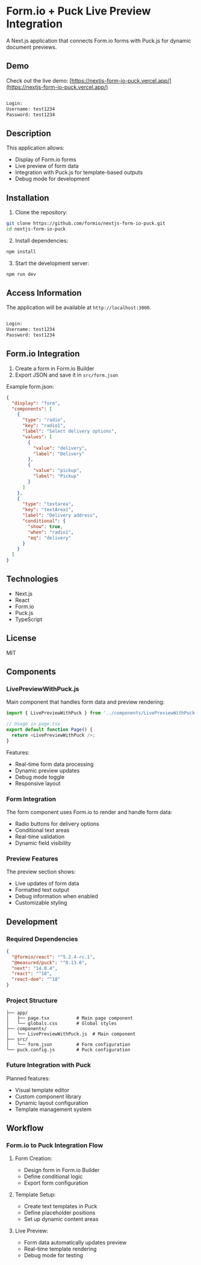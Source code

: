 # Form.io + Puck Live Preview Integration

A Next.js application that connects Form.io forms with Puck.js for dynamic document previews.

## Demo
Check out the live demo: [https://nextjs-form-io-puck.vercel.app/](https://nextjs-form-io-puck.vercel.app/)

```bash

Login:
Username: test1234
Password: test1234

```

## Description

This application allows:
- Display of Form.io forms
- Live preview of form data
- Integration with Puck.js for template-based outputs
- Debug mode for development

## Installation

1. Clone the repository:
```bash
git clone https://github.com/formio/nextjs-form-io-puck.git
cd nextjs-form-io-puck 
```

2. Install dependencies:
```bash
npm install
```

3. Start the development server:
```bash
npm run dev
```

## Access Information
The application will be available at `http://localhost:3000`.

```bash

Login:
Username: test1234
Password: test1234

```

## Form.io Integration

1. Create a form in Form.io Builder
2. Export JSON and save it in `src/form.json`

Example form.json:
```json
{
  "display": "form",
  "components": [
    {
      "type": "radio",
      "key": "radio1",
      "label": "Select delivery options",
      "values": [
        {
          "value": "delivery",
          "label": "Delivery"
        },
        {
          "value": "pickup",
          "label": "Pickup"
        }
      ]
    },
    {
      "type": "textarea",
      "key": "textArea1",
      "label": "Delivery address",
      "conditional": {
        "show": true,
        "when": "radio1",
        "eq": "delivery"
      }
    }
  ]
}
```

## Technologies

- Next.js
- React
- Form.io
- Puck.js
- TypeScript

## License

MIT

## Components

### LivePreviewWithPuck.js

Main component that handles form data and preview rendering:

```javascript
import { LivePreviewWithPuck } from '../components/LivePreviewWithPuck';

// Usage in page.tsx
export default function Page() {
  return <LivePreviewWithPuck />;
}
```

Features:
- Real-time form data processing
- Dynamic preview updates
- Debug mode toggle
- Responsive layout

### Form Integration

The form component uses Form.io to render and handle form data:
- Radio buttons for delivery options
- Conditional text areas
- Real-time validation
- Dynamic field visibility

### Preview Features

The preview section shows:
- Live updates of form data
- Formatted text output
- Debug information when enabled
- Customizable styling

## Development

### Required Dependencies

```json
{
  "@formio/react": "^5.2.4-rc.1",
  "@measured/puck": "^0.13.0",
  "next": "14.0.4",
  "react": "^18",
  "react-dom": "^18"
}
```

### Project Structure

```
├── app/
│   ├── page.tsx          # Main page component
│   └── globals.css       # Global styles
├── components/
│   └── LivePreviewWithPuck.js  # Main component
├── src/
│   └── form.json         # Form configuration
└── puck.config.js        # Puck configuration
```

### Future Integration with Puck

Planned features:
- Visual template editor
- Custom component library
- Dynamic layout configuration
- Template management system

## Workflow

### Form.io to Puck Integration Flow

1. Form Creation:
   - Design form in Form.io Builder
   - Define conditional logic
   - Export form configuration

2. Template Setup:
   - Create text templates in Puck
   - Define placeholder positions
   - Set up dynamic content areas

3. Live Preview:
   - Form data automatically updates preview
   - Real-time template rendering
   - Debug mode for testing
